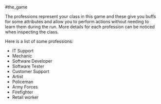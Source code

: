 #the_game 

The professions represent your class in this game and these give you buffs for some attributes and allow you to perform actions without needing to learn them during the run. More details for each profession can be noticed when inspecting the class.

Here is a list of some professions:
- IT Support
- Mechanic
- Software Developer
- Software Tester
- Customer Support
- Artist
- Policeman
- Army Forces
- Firefighter
- Retail worker